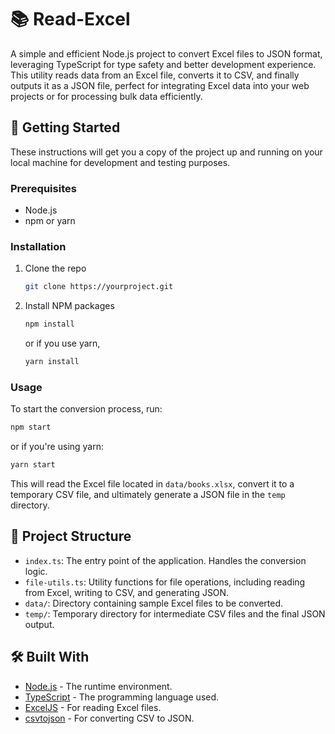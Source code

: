 # 📚 Read-Excel

A simple and efficient Node.js project to convert Excel files to JSON format, leveraging TypeScript for type safety and better development experience. This utility reads data from an Excel file, converts it to CSV, and finally outputs it as a JSON file, perfect for integrating Excel data into your web projects or for processing bulk data efficiently.

## 🚀 Getting Started

These instructions will get you a copy of the project up and running on your local machine for development and testing purposes.

### Prerequisites

- Node.js
- npm or yarn

### Installation

1. Clone the repo
   ```sh
   git clone https://yourproject.git
   ```
2. Install NPM packages
   ```sh
   npm install
   ```
   or if you use yarn,
   ```sh
   yarn install
   ```

### Usage

To start the conversion process, run:

```sh
npm start
```

or if you're using yarn:

```sh
yarn start
```

This will read the Excel file located in `data/books.xlsx`, convert it to a temporary CSV file, and ultimately generate a JSON file in the `temp` directory.

## 📁 Project Structure

- `index.ts`: The entry point of the application. Handles the conversion logic.
- `file-utils.ts`: Utility functions for file operations, including reading from Excel, writing to CSV, and generating JSON.
- `data/`: Directory containing sample Excel files to be converted.
- `temp/`: Temporary directory for intermediate CSV files and the final JSON output.

## 🛠 Built With

- [Node.js](https://nodejs.org/) - The runtime environment.
- [TypeScript](https://www.typescriptlang.org/) - The programming language used.
- [ExcelJS](https://github.com/exceljs/exceljs) - For reading Excel files.
- [csvtojson](https://github.com/Keyang/node-csvtojson) - For converting CSV to JSON.
